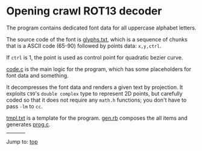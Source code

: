 # Opening crawl ROT13 decoder

The program contains dedicated font data for all uppercase alphabet letters.

The source code of the font is [glyphs.txt](glyphs.txt), which is a sequence of
chunks that is a ASCII code (65-90) followed by points data: `x,y,ctrl`.

If `ctrl` is 1, the point is used as control point for quadratic bezier curve.

[code.c](code.c) is the main logic for the program, which has some placeholders
for font data and something.

It decompresses the font data and renders a given text by projection.  It
exploits `C99`'s `double complex` type to represent 2D points, but carefully
coded so that it does not require any `math.h` functions; you don't have to pass
`-lm` to `cc`.

[tmpl.txt](tmpl.txt) is a template for the program.  [gen.rb](gen.rb) composes
the all items and generates [prog.c](prog.c).


<hr style="width:10%;text-align:left;margin-left:0">

Jump to: [top](#)


<!--

    Copyright © 1984-2024 by Landon Curt Noll. All Rights Reserved.

    You are free to share and adapt this file under the terms of this license:

	Creative Commons Attribution-ShareAlike 4.0 International (CC BY-SA 4.0)

    For more information, see:

	https://creativecommons.org/licenses/by-sa/4.0/

-->
